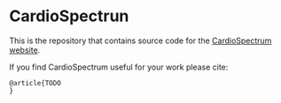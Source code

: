 # CardioSpectrun

This is the repository that contains source code for the [CardioSpectrum website](https://shaharzuler.github.io/CardioSpectrum_project_page/).

If you find CardioSpectrum useful for your work please cite:
```
@article{TODO
}
```

